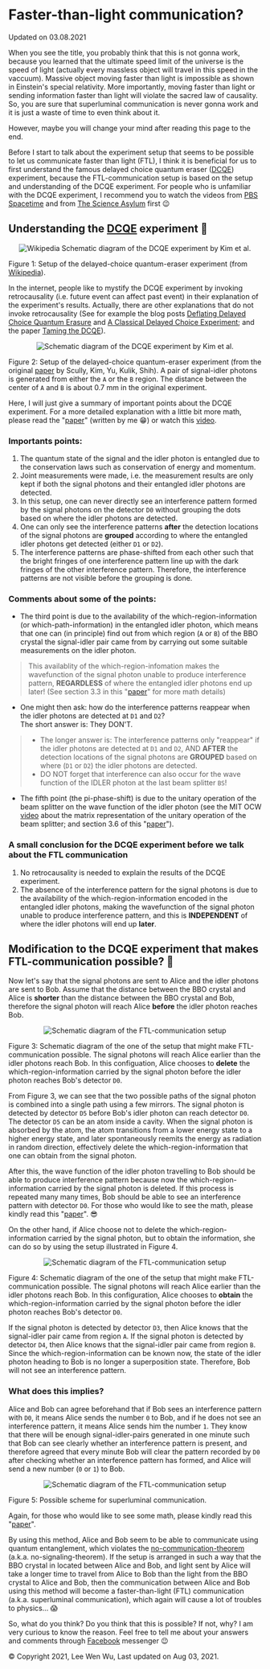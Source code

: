 # Faster-than-light communication?

Updated on 03.08.2021

When you see the title, you probably think that this is not gonna work, because you learned that the ultimate speed limit of the universe is the speed of light (actually every 
massless object will travel in this speed in the vaccuum). Massive object moving faster than light is impossible as shown in Einstein's special relativity. More importantly, 
moving faster than light or sending information faster than light will violate the sacred law of causality. So, you are sure that superluminal communication is never gonna 
work and it is just a waste of time to even think about it.

However, maybe you will change your mind after reading this page to the end.

Before I start to talk about the experiment setup that seems to be possible to let us communicate faster than light (FTL), I think it is beneficial for us to first understand the famous delayed choice quantum eraser ([DCQE](https://en.wikipedia.org/wiki/Delayed-choice_quantum_eraser)) experiment, because the FTL-communication setup is based on the setup and understanding of the DCQE experiment. For people who is unfamiliar with the DCQE experiment, I recommend you to watch the videos from [PBS Spacetime](https://www.youtube.com/watch?v=8ORLN_KwAgs) and from [The Science Asylum](https://www.youtube.com/watch?v=iyN27R7UDnI) first 😉

## Understanding the [DCQE](https://arxiv.org/abs/quant-ph/9903047) experiment 🤔

<center>
<img src="Kim_EtAl_Quantum_Eraser.svg" alt="Wikipedia Schematic diagram of the DCQE experiment by Kim et al.">
</center>

Figure 1: Setup of the delayed-choice quantum-eraser experiment (from [Wikipedia](https://en.wikipedia.org/wiki/Delayed-choice_quantum_eraser#/media/File:Kim_EtAl_Quantum_Eraser.svg)).

In the internet, people like to mystify the DCQE experiment by invoking retrocausality (i.e. future event can affect past event) in their explanation of the experiment's results. Actually, there are other explanations that do not invoke retrocausality (See for example the blog posts [Deflating Delayed Choice Quantum Erasure](https://algassert.com/quantum/2016/01/07/Delayed-Choice-Quantum-Erasure.html) and [A Classical Delayed Choice Experiment](https://algassert.com/post/1720); and the paper [Taming the DCQE](https://arxiv.org/abs/1707.07884)). 

<center>
<img src="Kim_EtAl_DCQE.png" alt="Schematic diagram of the DCQE experiment by Kim et al.">
</center>

Figure 2: Setup of the delayed-choice quantum-eraser experiment (from the original [paper](https://doi.org/10.1103/PhysRevLett.84.1) by Scully, Kim, Yu, Kulik, Shih). A pair of signal-idler photons is generated from either the `A` or the `B` region. The distance between the center of `A` and `B` is about 0.7 mm in the original experiment.

Here, I will just give a summary of important points about the DCQE experiment. For a more detailed explanation with a little bit more math, please read the "[paper](https://github.com/StevenLeeWW/Faster-than-light/blob/main/superluminal.pdf)" (written by me 😁) or watch this [video](https://www.youtube.com/watch?v=SiVfvtwfmAw&t=8s).

### Importants points:
1. The quantum state of the signal and the idler photon is entangled due to the conservation laws such as conservation of energy and momentum.
2. Joint measurements were made, i.e. the measurement results are only kept if both the signal photons and their entangled idler photons are detected.
3. In this setup, one can never directly see an interference pattern formed by the signal photons on the detector `D0` without grouping the dots based on where the idler photons are detected.
4. One can only see the interference patterns **after** the detection locations of the signal photons are **grouped** according to where the entangled idler photons get detected (either `D1` or `D2`).
5. The interference patterns are phase-shifted from each other such that the bright fringes of one interference pattern line up with the dark fringes of the other interference pattern. Therefore, the interference patterns are not visible before the grouping is done.

### Comments about some of the points:

+ The third point is due to the availability of the which-region-information (or which-path-information) in the entangled idler photon, which means that one can (in principle) find out from which region (`A` or `B`) of the BBO crystal the signal-idler pair came from by carrying out some suitable measurements on the idler photon. 
> This availablity of the which-region-infomation makes the wavefunction of the signal photon unable to produce interference pattern, **REGARDLESS** of where the entangled idler photons end up later! (See section 3.3 in this "[paper](https://github.com/StevenLeeWW/Faster-than-light/blob/main/superluminal.pdf)" for more math details)

+ One might then ask: how do the interference patterns reappear when the idler photons are detected at `D1` and `D2`?<br>
The short answer is: They DON'T. <br>
> + The longer answer is: The interference patterns only "reappear" if the idler photons are detected at `D1` and `D2`, AND **AFTER** the detection locations of the signal photons are **GROUPED** based on where (`D1` or `D2`) the idler photons are detected.
> + DO NOT forget that interference can also occur for the wave function of the IDLER photon at the last beam splitter `BS`!

+ The fifth point (the pi-phase-shift) is due to the unitary operation of the beam splitter on the wave function of the idler photon (see the MIT OCW [video](https://www.youtube.com/watch?v=0USje5vTIKs) about the matrix representation of the unitary operation of the beam splitter; and section 3.6 of this "[paper](https://github.com/StevenLeeWW/Faster-than-light/blob/main/superluminal.pdf)").

### A small conclusion for the DCQE experiment before we talk about the FTL communication

1. No retrocausality is needed to explain the results of the DCQE experiment.
2. The absence of the interference pattern for the signal photons is due to the availability of the which-region-information encoded in the entangled idler photons, making the wavefunction of the signal photon unable to produce interference pattern, and this is **INDEPENDENT** of where the idler photons will end up **later**.

## Modification to the DCQE experiment that makes FTL-communication possible? 🤔

Now let's say that the signal photons are sent to Alice and the idler photons are sent to Bob. Assume that the distance between the BBO crystal and Alice is **shorter** than the distance between the BBO crystal and Bob, therefore the signal photon will reach Alice **before** the idler photon reaches Bob.

<center>
<img src="Kim_EtAl_Quantum_Eraser3.png" alt="Schematic diagram of the FTL-communication setup">
</center>

Figure 3: Schematic diagram of the one of the setup that might make FTL-communication possible. The signal photons will reach Alice earlier than the idler photons reach Bob. In this configuation, Alice chooses to **delete** the which-region-information carried by the signal photon before the idler photon reaches Bob's detector `D0`.

From Figure 3, we can see that the two possible paths of the signal photon is combined into a single path using a few mirrors. The signal photon is detected by detector `D5` before Bob's idler photon can reach detector `D0`. The detector `D5` can be an atom inside a cavity. When the signal photon is absorbed by the atom, the atom transitions from a lower energy state to a higher energy state, and later spontaneously reemits the energy as radiation in random direction, effectively delete the which-region-information that one can obtain from the signal photon. 

After this, the wave function of the idler photon travelling to Bob should be able to produce interference pattern because now the which-region-information carried by the signal photon is deleted. If this process is repeated many many times, Bob should be able to see an interference pattern with detector `D0`. For those who would like to see the math, please kindly read this "[paper](https://github.com/StevenLeeWW/Faster-than-light/blob/main/superluminal.pdf)". 😎

On the other hand, if Alice choose not to delete the which-region-information carried by the signal photon, but to obtain the information, she can do so by using the setup illustrated in Figure 4.

<center>
<img src="Kim_EtAl_Quantum_Eraser.png" alt="Schematic diagram of the FTL-communication setup">
</center>

Figure 4: Schematic diagram of the one of the setup that might make FTL-communication possible. The signal photons will reach Alice earlier than the idler photons reach Bob. In this configuration, Alice chooses to **obtain** the which-region-information carried by the signal photon before the idler photon reaches Bob's detector `D0`.

If the signal photon is detected by detector `D3`, then Alice knows that the signal-idler pair came from region `A`. If the signal photon is detected by detector `D4`, then Alice knows that the signal-idler pair came from region `B`. Since the which-region-information can be known now, the state of the idler photon heading to Bob is no longer a superposition state. Therefore, Bob will not see an interference pattern.

### What does this implies?

Alice and Bob can agree beforehand that if Bob sees an interference pattern with `D0`, it means Alice sends the number `0` to Bob, and if he does not see an interference pattern, it means Alice sends him the number `1`. They know that there will be enough signal-idler-pairs generated in one minute such that Bob can see clearly whether an interference pattern is present, and therefore agreed that every minute Bob will clear the pattern recorded by `D0` after checking whether an interference pattern has formed, and Alice will send a new number (`0` or `1`) to Bob. 

<center>
<img src="superluminal.png" alt="Schematic diagram of the FTL-communication setup">
</center>

Figure 5: Possible scheme for superluminal communication.

Again, for those who would like to see some math, please kindly read this "[paper](https://github.com/StevenLeeWW/Faster-than-light/blob/main/superluminal.pdf)".

By using this method, Alice and Bob seem to be able to communicate using quantum entanglement, which violates the [no-communication-theorem](https://en.wikipedia.org/wiki/No-communication_theorem) (a.k.a. no-signaling-theorem). If the setup is arranged in such a way that the BBO crystal in located between Alice and Bob, and light sent by Alice will take a longer time to travel from Alice to Bob than the light from the BBO crystal to Alice and Bob, then the communication between Alice and Bob using this method will become a faster-than-light (FTL) communication (a.k.a. superluminal communication), which again will cause a lot of troubles to physics... 😱

So, what do you think? Do you think that this is possible? If not, why? I am very curious to know the reason. Feel free to tell me about your answers and comments through [Facebook](https://www.facebook.com/StevenLeeWenWu/) messenger 😉

&copy; Copyright 2021, Lee Wen Wu, Last updated on Aug 03, 2021.
